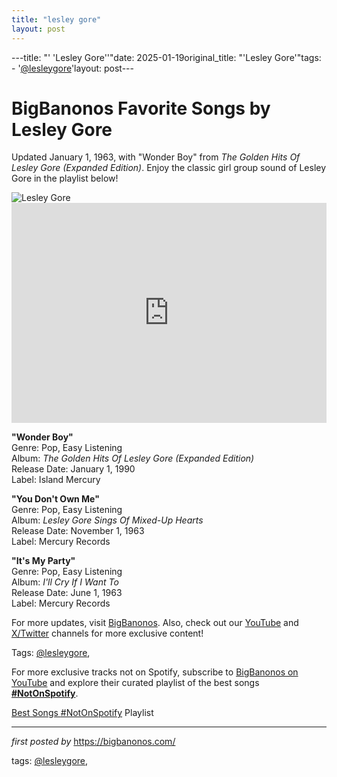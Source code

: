 ```yaml
---
title: "lesley gore"
layout: post
---
```

---title: "' 'Lesley Gore''"date: 2025-01-19original_title: "'Lesley Gore'"tags:  - '[@lesleygore](/tags/lesleygore/)'layout: post---<!-- Title of the Post --><h1 >BigBanonos Favorite Songs by Lesley Gore</h1> <!-- Introductory Text --><p >Updated January 1, 1963, with "Wonder Boy" from <em>The Golden Hits Of Lesley Gore (Expanded Edition)</em>. Enjoy the classic girl group sound of Lesley Gore in the playlist below!</p> <!-- Featured Image --><div > <img src="https://i.scdn.co/image/ab67616d0000b27305ec15e8e270c0837d7377ee" alt="Lesley Gore" /></div> <!-- Spotify Embed --><div > <iframe src="https://open.spotify.com/embed/playlist/5ChYx1tCB7xYIIjwVT7ViY?utm_source=generator" width="100%" height="352" frameborder="0" allowfullscreen="" allow="autoplay; clipboard-write; encrypted-media; fullscreen; picture-in-picture" loading="lazy"></iframe></div> <!-- Song Information --><div > <p><strong>"Wonder Boy"</strong><br> Genre: Pop, Easy Listening<br> Album: <em>The Golden Hits Of Lesley Gore (Expanded Edition)</em><br> Release Date: January 1, 1990<br> Label: Island Mercury</p> <p><strong>"You Don't Own Me"</strong><br> Genre: Pop, Easy Listening<br> Album: <em>Lesley Gore Sings Of Mixed-Up Hearts</em><br> Release Date: November 1, 1963<br> Label: Mercury Records</p> <p><strong>"It's My Party"</strong><br> Genre: Pop, Easy Listening<br> Album: <em>I'll Cry If I Want To</em><br> Release Date: June 1, 1963<br> Label: Mercury Records</p></div> <!-- Footer Links --><div > <p>For more updates, visit <a href="https://bigbanonos.com/" target="_blank">BigBanonos</a>. Also, check out our <a href="https://www.youtube.com/[@BigBanonos](/tags/BigBanonos/)" target="_blank">YouTube</a> and <a href="https://x.com/bigbanonos" target="_blank">X/Twitter</a> channels for more exclusive content!</p></div> <!-- Tags --><p >Tags: [@lesleygore](/tags/lesleygore/),</p><!--Subscribe and Playlist Links--><div>    <p>For more exclusive tracks not on Spotify, subscribe to <a href="https://www.youtube.com/[@BigBanonos](/tags/BigBanonos/)" target="_blank">BigBanonos on YouTube</a> and explore their curated playlist of the best songs <strong>[#NotOnSpotify](/tags/NotOnSpotify/)</strong>.</p>    <p><a href="https://www.youtube.com/playlist?list=PLtuNtuTatqI0kFahUCbtbfenC_ET5O_tr" target="_blank">Best Songs [#NotOnSpotify](/tags/NotOnSpotify/) Playlist<br /></a></p></div><hr /><p><em>first posted by</em> <a href="https://bigbanonos.com/" rel="noopener" target="_new">https://bigbanonos.com/</a></p><p>tags: [@lesleygore](/tags/lesleygore/),</p>
